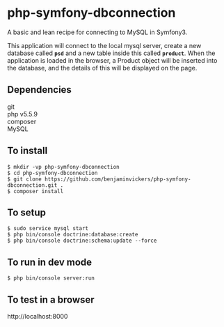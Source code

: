 # php-symfony-dbconnection
A basic and lean recipe for connecting to MySQL in Symfony3.

This application will connect to the local mysql server, create a new database
called <strong><code>psd</code></strong> and a new table inside this called
<strong><code>product</code></strong>. When the application is loaded in the
browser, a Product object will be inserted into the database, and the details of
this will be displayed on the page.

Dependencies
-
git  
php v5.5.9  
composer  
MySQL

To install
-
```
$ mkdir -vp php-symfony-dbconnection  
$ cd php-symfony-dbconnection  
$ git clone https://github.com/benjaminvickers/php-symfony-dbconnection.git .  
$ composer install
```

To setup
-
```
$ sudo service mysql start
$ php bin/console doctrine:database:create  
$ php bin/console doctrine:schema:update --force
```

To run in dev mode
-
```
$ php bin/console server:run
```

To test in a browser
-
http://localhost:8000
